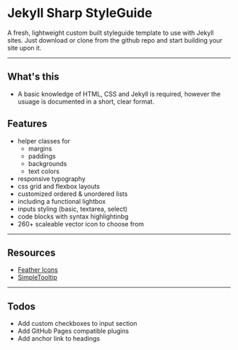 # Jekyll Sharp StyleGuide

A fresh, lightweight custom built styleguide template to use with Jekyll sites. Just download or clone from the github repo and start building your site upon it.

---

## What's this

- A basic knowledge of HTML, CSS and Jekyll is required, however the usuage is documented in a short, clear format.

## Features

- helper classes for
  - margins
  - paddings
  - backgrounds
  - text colors
- responsive typography
- css grid and flexbox layouts
- customized ordered & unordered lists
- including a functional lightbox
- inputs styling (basic, textarea, select)
- code blocks with syntax highlightinbg
- 260+ scaleable vector icon to choose from

---

## Resources

- [Feather Icons](https://dropways.github.io/feathericons/)
- [SimpleTooltip](https://github.com/not-only-code/Simpletooltip)

---

## Todos

- Add custom checkboxes to input section
- Add GitHub Pages compatible plugins
- Add anchor link to headings

